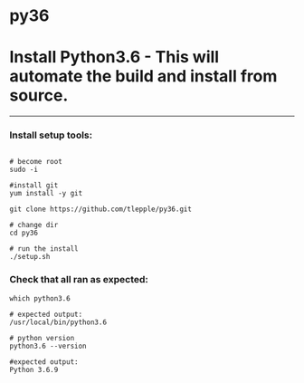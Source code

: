 # py36

#  Install Python3.6 - This will automate the build and install from source.

---

###  Install setup tools:

```

# become root
sudo -i

#install git
yum install -y git

git clone https://github.com/tlepple/py36.git

# change dir
cd py36

# run the install
./setup.sh
```


###  Check that all ran as expected:

```
which python3.6

# expected output:
/usr/local/bin/python3.6

# python version
python3.6 --version

#expected output:
Python 3.6.9


```
